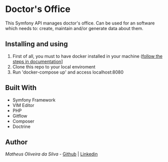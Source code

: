 # Doctor's Office
This Symfony API manages doctor's office. Can be used for an software which needs to: create, maintain and/or generate data about them.

## Installing and using
1. First of all, you must to have docker installed in your machine ([follow the steps in documentation](https://docs.docker.com/get-docker/)]
2. Clone this repo to your local enviroment
3. Run 'docker-compose up' and access localhost:8080


## Built With
* Symfony Framework
* VIM Editor
* PHP 
* Gitflow
* Composer 
* Doctrine

## Author
*Matheus Oliveira da Silva* - [Github](https://github.com/matheusolivesilva) | [Linkedin](https://www.linkedin.com/in/matheusoliveirasilva/)
